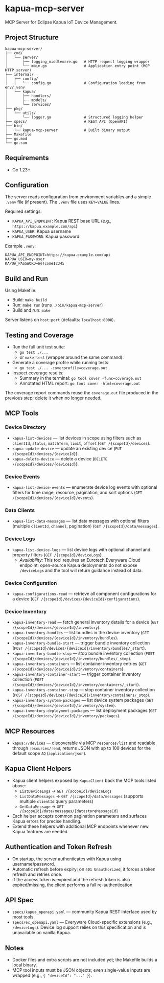 # kapua-mcp-server
MCP Server for Eclipse Kapua IoT Device Management.

## Project Structure

```
kapua-mcp-server/
├── cmd/
│   └── server/
│       ├── logging_middleware.go   # HTTP request logging wrapper
│       └── main.go                 # Application entry point (MCP HTTP server)
├── internal/
│   ├── config/
│   │   └── config.go               # Configuration loading from env/.venv
│   └── kapua/
│       ├── handlers/
│       ├── models/
│       └── services/
├── pkg/
│   └── utils/
│       └── logger.go               # Structured logging helper
├── specs/                          # REST API (OpenAPI)
├── bin/
│   └── kapua-mcp-server            # Built binary output
├── Makefile
├── go.mod
└── go.sum
```

## Requirements
- Go 1.23+

## Configuration
The server reads configuration from environment variables and a simple `.venv` file (if present). The `.venv` file uses `KEY=VALUE` lines.

Required settings:
- `KAPUA_API_ENDPOINT`: Kapua REST base URL (e.g., `https://kapua.example.com/api`)
- `KAPUA_USER`: Kapua username
- `KAPUA_PASSWORD`: Kapua password

Example `.venv`:
```
KAPUA_API_ENDPOINT=https://kapua.example.com/api
KAPUA_USER=my-user
KAPUA_PASSWORD=We!come12345
```

## Build and Run

Using Makefile:
- Build: `make build`
- Run: `make run` (runs `./bin/kapua-mcp-server`)
- Build and run: `make`

Server listens on `host:port` (defaults: `localhost:8000`).

## Testing and Coverage

- Run the full unit test suite:
  - `go test ./...`
  - or `make test` (wrapper around the same command).
- Generate a coverage profile while running tests:
  - `go test ./... -coverprofile=coverage.out`
- Inspect coverage results:
  - Summary in the terminal: `go tool cover -func=coverage.out`
  - Annotated HTML report: `go tool cover -html=coverage.out`

The coverage report commands reuse the `coverage.out` file produced in the previous step; delete it when no longer needed.

## MCP Tools

### Device Directory
- `kapua-list-devices` — list devices in scope using filters such as `clientId`, `status`, `matchTerm`, `limit`, `offset` (`GET /{scopeId}/devices`).
- `kapua-update-device` — update an existing device (`PUT /{scopeId}/devices/{deviceId}`).
- `kapua-delete-device` — delete a device (`DELETE /{scopeId}/devices/{deviceId}`).

### Device Events
- `kapua-list-device-events` — enumerate device log events with optional filters for time range, resource, pagination, and sort options (`GET /{scopeId}/devices/{deviceId}/events`).

### Data Clients
- `kapua-list-data-messages` — list data messages with optional filters (multiple `clientId`, `channel`, pagination) (`GET /{scopeId}/data/messages`).

### Device Logs
- `kapua-list-device-logs` — list device logs with optional channel and property filters (`GET /{scopeId}/deviceLogs`).
  - _Availability:_ This tool requires an Eurotech Everyware Cloud endpoint; open-source Kapua deployments do not expose `/deviceLogs` and the tool will return guidance instead of data.

### Device Configuration
- `kapua-configurations-read` — retrieve all component configurations for a device (`GET /{scopeId}/devices/{deviceId}/configurations`).

### Device Inventory
- `kapua-inventory-read` — fetch general inventory details for a device (`GET /{scopeId}/devices/{deviceId}/inventory`).
- `kapua-inventory-bundles` — list bundles in the device inventory (`GET /{scopeId}/devices/{deviceId}/inventory/bundles`).
- `kapua-inventory-bundle-start` — trigger bundle inventory collection (`POST /{scopeId}/devices/{deviceId}/inventory/bundles/_start`).
- `kapua-inventory-bundle-stop` — stop bundle inventory collection (`POST /{scopeId}/devices/{deviceId}/inventory/bundles/_stop`).
- `kapua-inventory-containers` — list container inventory entries (`GET /{scopeId}/devices/{deviceId}/inventory/containers`).
- `kapua-inventory-container-start` — trigger container inventory collection (`POST /{scopeId}/devices/{deviceId}/inventory/containers/_start`).
- `kapua-inventory-container-stop` — stop container inventory collection (`POST /{scopeId}/devices/{deviceId}/inventory/containers/_stop`).
- `kapua-inventory-system-packages` — list device system packages (`GET /{scopeId}/devices/{deviceId}/inventory/system`).
- `kapua-inventory-deployment-packages` — list deployment packages (`GET /{scopeId}/devices/{deviceId}/inventory/packages`).

## MCP Resources
- `kapua://devices` — discoverable via MCP `resources/list` and readable through `resources/read`; returns JSON with up to 100 devices for the default scope `AQ` (`application/json`).

## Kapua Client Helpers
- Kapua client helpers exposed by `KapuaClient` back the MCP tools listed above:
  - `ListDeviceLogs` → `GET /{scopeId}/deviceLogs`
  - `ListDataMessages` → `GET /{scopeId}/data/messages` (supports multiple `clientId` query parameters)
  - `GetDataMessage` → `GET /{scopeId}/data/messages/{datastoreMessageId}`
- Each helper accepts common pagination parameters and surfaces Kapua errors for precise handling.
- Extend these helpers with additional MCP endpoints whenever new Kapua features are needed.

## Authentication and Token Refresh
- On startup, the server authenticates with Kapua using username/password.
- Automatic refresh before expiry; on `401 Unauthorized`, it forces a token refresh and retries once.
- If the access token is expired and the refresh token is also expired/missing, the client performs a full re-authentication.

## API Spec
- `specs/kapua_openapi.yaml` — community Kapua REST interface used by most tools.
- `specs/ec_openapi.yaml` — Everyware Cloud-specific extensions (e.g., `/deviceLogs`). Device log support relies on this specification and is unavailable on vanilla Kapua.

## Notes
- Docker files and extra scripts are not included yet; the Makefile builds a local binary.
- MCP tool inputs must be JSON objects; even single-value inputs are wrapped (e.g., `{ "deviceId": "..." }`).